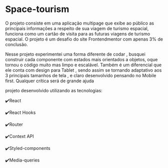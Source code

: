 # Space-tourism

O projeto consiste em uma aplicação multipage que exibe ao público as principais informações a respeito de sua viagem de turismo espacial, funciona como um cartão de visita para as futuras viagens de turismo espacial. O projeto é um desafio do site Frontendmentor com apenas 3% de conclusão.

Nesse projeto experimentei uma forma diferente de codar , busquei construir cada componente com estados mais orientados a objetos, oque tornou o código muito mas limpo e escalável. Também é um diferencial que ele conta com design para Tablet , sendo assim se tornando adaptativo aos 3 principais tamanhos de tela , e claro desenvolvido pensando no Mobile first. Qualquer crítica será de grande ajuda


projeto desenvolvido utilizando as tecnologias:

✔️React

✔️React Hooks

✔️Router

✔️Context API

✔️Styled-components

✔️Media-queries
